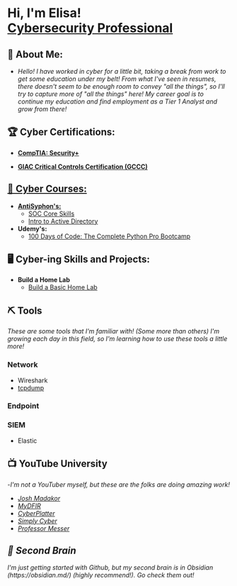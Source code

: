 <h1>Hi, I'm Elisa! <br/><a href="https://www.linkedin.com/in/elisa-locke-a90519349/">Cybersecurity Professional</a> 

<h2>🐘 About Me:</h2>

- <i>Hello! I have worked in cyber for a little bit, taking a break from work to get some education under my belt!  From what I've seen in resumes, there doesn't seem to be enough room to convey "all the things", so I'll try to capture more of "all the things" here!  My career goal is to continue my education and find employment as a Tier 1 Analyst and grow from there!</i>  
  
<h2>🏆 Cyber Certifications:</h2>

- <b><a href="https://www.credly.com/badges/8cc50619-a408-4ca6-ba81-0cfa4a1a937f/public_url">CompTIA: Security+ </b>

- <b><a href="https://www.credly.com/badges/47cf4875-8bfa-4239-9ecd-0dba756cb2be/public_url">GIAC Critical Controls Certification (GCCC) </b>

<h2>🏫 Cyber Courses:</h2>

- <b>AntiSyphon's: </b>
  - [SOC Core Skills](https://github.com/autorotink/AntiSyphon/blob/main/SOC-Core-Skills-0.md)
  - [Intro to Active Directory](https://github.com/autorotink/AntiSyphon/blob/main/IntroAD-1.md)
- <b>Udemy's: </b>
  - [100 Days of Code: The Complete Python Pro Bootcamp](https://github.com/autorotink/Udemy/blob/main/100%20Days%20of%20Python.md)
<h2>🖥️ Cyber-ing Skills and Projects:</h2>

- <b>Build a Home Lab</b>
  - [Build a Basic Home Lab](https://github.com/autorotink/HomeLab)

## ⛏️ Tools
*These are some tools that I'm familiar with! (Some more than others) I'm growing each day in this field, so I'm learning how to use these tools a little more!*
### Network
- Wireshark
- [tcpdump](https://github.com/autorotink/tcpdump/blob/main/README.md)
### Endpoint

### SIEM
- Elastic


<h2>📺 YouTube University</h2>

-<i>I'm not a YouTuber myself, but these are the folks are doing amazing work!  

- [Josh Madakor](https://www.youtube.com/@JoshMadakor)
- [MyDFIR](https://www.youtube.com/@MyDFIR)
- [CyberPlatter](https://www.youtube.com/@cyberplatter8980)
- [Simply Cyber](https://www.youtube.com/@SimplyCyber)
- [Professor Messer](https://www.youtube.com/@professormesser)

<h2>🧠 Second Brain </h2>
<i>I'm just getting started with Github, but my second brain is in Obsidian (https://obsidian.md/) (highly recommend!).  Go check them out!</i>

<!--
**joshmadakor1/joshmadakor1** is a ✨ _special_ ✨ repository because its `README.md` (this file) appears on your GitHub profile.

Here are some ideas to get you started:

- 🔭 I’m currently working on ...
- 🌱 I’m currently learning ...
- 👯 I’m looking to collaborate on ...
- 🤔 I’m looking for help with ...
- 💬 Ask me about ...
- 📫 How to reach me: ...
- 😄 Pronouns: ...
- ⚡ Fun fact: ...
-->
